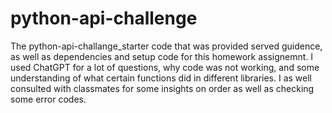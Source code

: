 # python-api-challenge

The python-api-challange_starter code that was provided served guidence, as well as dependencies and setup code for this homework assignemnt. I used ChatGPT for a lot of questions, why code was not working, and some understanding of what certain functions did in different libraries. I as well consulted with classmates for some insights on order as well as checking some error codes. 

